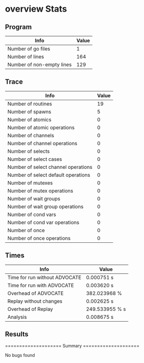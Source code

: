 # overview Stats

## Program
| Info | Value |
| - | - |
| Number of go files | 1 |
| Number of lines | 164 |
| Number of non-empty lines | 129 |


## Trace
| Info | Value |
| - | - |
| Number of routines | 19 |
| Number of spawns | 5 |
| Number of atomics | 0 |
| Number of atomic operations | 0 |
| Number of channels | 0 |
| Number of channel operations | 0 |
| Number of selects | 0 |
| Number of select cases | 0 |
| Number of select channel operations | 0 |
| Number of select default operations | 0 |
| Number of mutexes | 0 |
| Number of mutex operations | 0 |
| Number of wait groups | 0 |
| Number of wait group operations | 0 |
| Number of cond vars | 0 |
| Number of cond var operations | 0 |
| Number of once | 0| 
| Number of once operations | 0 |


## Times
| Info | Value |
| - | - |
| Time for run without ADVOCATE | 0.000751 s |
| Time for run with ADVOCATE | 0.003620 s |
| Overhead of ADVOCATE | 382.023968 % |
| Replay without changes | 0.002625 s |
| Overhead of Replay | 249.533955 % s |
| Analysis | 0.008675 s |


## Results
==================== Summary ====================

No bugs found
